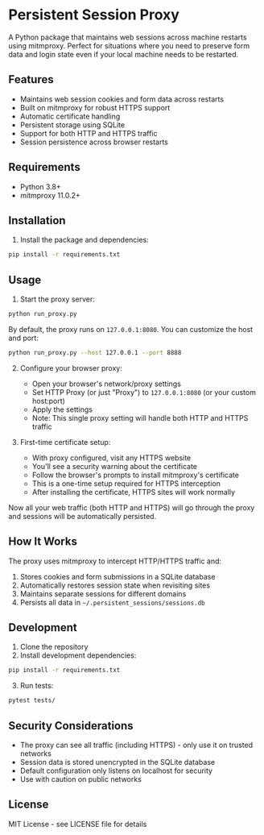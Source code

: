 # Persistent Session Proxy

A Python package that maintains web sessions across machine restarts using mitmproxy. Perfect for situations where you need to preserve form data and login state even if your local machine needs to be restarted.

## Features

- Maintains web session cookies and form data across restarts
- Built on mitmproxy for robust HTTPS support
- Automatic certificate handling
- Persistent storage using SQLite
- Support for both HTTP and HTTPS traffic
- Session persistence across browser restarts

## Requirements

- Python 3.8+
- mitmproxy 11.0.2+

## Installation

1. Install the package and dependencies:
```bash
pip install -r requirements.txt
```

## Usage

1. Start the proxy server:
```bash
python run_proxy.py
```

By default, the proxy runs on `127.0.0.1:8080`. You can customize the host and port:
```bash
python run_proxy.py --host 127.0.0.1 --port 8888
```

2. Configure your browser proxy:
   - Open your browser's network/proxy settings
   - Set HTTP Proxy (or just "Proxy") to `127.0.0.1:8080` (or your custom host:port)
   - Apply the settings
   - Note: This single proxy setting will handle both HTTP and HTTPS traffic

3. First-time certificate setup:
   - With proxy configured, visit any HTTPS website
   - You'll see a security warning about the certificate
   - Follow the browser's prompts to install mitmproxy's certificate
   - This is a one-time setup required for HTTPS interception
   - After installing the certificate, HTTPS sites will work normally

Now all your web traffic (both HTTP and HTTPS) will go through the proxy and sessions will be automatically persisted.

## How It Works

The proxy uses mitmproxy to intercept HTTP/HTTPS traffic and:
1. Stores cookies and form submissions in a SQLite database
2. Automatically restores session state when revisiting sites
3. Maintains separate sessions for different domains
4. Persists all data in `~/.persistent_sessions/sessions.db`

## Development

1. Clone the repository
2. Install development dependencies:
```bash
pip install -r requirements.txt
```

3. Run tests:
```bash
pytest tests/
```

## Security Considerations

- The proxy can see all traffic (including HTTPS) - only use it on trusted networks
- Session data is stored unencrypted in the SQLite database
- Default configuration only listens on localhost for security
- Use with caution on public networks

## License

MIT License - see LICENSE file for details
